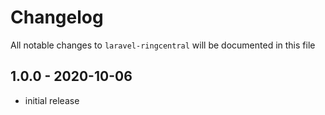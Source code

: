 # Changelog

All notable changes to `laravel-ringcentral` will be documented in this file

## 1.0.0 - 2020-10-06

- initial release
